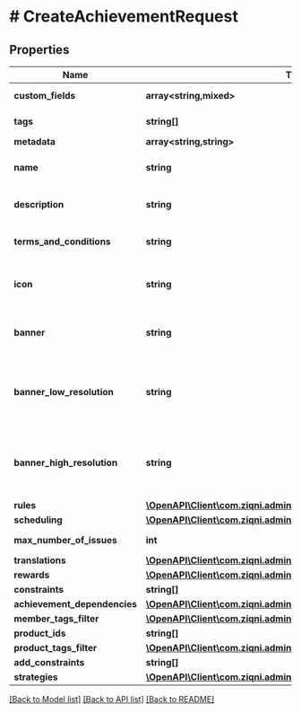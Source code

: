 # # CreateAchievementRequest

## Properties

Name | Type | Description | Notes
------------ | ------------- | ------------- | -------------
**custom_fields** | **array<string,mixed>** | A list of custom field entries | [optional]
**tags** | **string[]** | A list of id&#39;s used to tag models | [optional]
**metadata** | **array<string,string>** |  | [optional]
**name** | **string** | A name for the Achievement. Can be translated |
**description** | **string** | A name for the Achievement. Can be translated | [optional]
**terms_and_conditions** | **string** | Terms and conditions of an achievement. Can be translated | [optional]
**icon** | **string** | An Icon id that has been pre uploaded to the system to display for Achievement | [optional]
**banner** | **string** | A banner id that has been pre uploaded to the system to display for Achievement | [optional]
**banner_low_resolution** | **string** | A bannerLowResolution id that has been pre uploaded to the system to display for Achievement | [optional]
**banner_high_resolution** | **string** | A bannerHighResolution id that has been pre uploaded to the system to display for Achievement | [optional]
**rules** | [**\OpenAPI\Client\com.ziqni.admin.sdk.model\Rule[]**](Rule.md) |  | [optional]
**scheduling** | [**\OpenAPI\Client\com.ziqni.admin.sdk.model\Scheduling**](Scheduling.md) |  |
**max_number_of_issues** | **int** | Maximum number of issued achievements | [optional]
**translations** | [**\OpenAPI\Client\com.ziqni.admin.sdk.model\Translation[]**](Translation.md) |  | [optional]
**rewards** | [**\OpenAPI\Client\com.ziqni.admin.sdk.model\CreateRewardRequest[]**](CreateRewardRequest.md) |  | [optional]
**constraints** | **string[]** | Additional constraints |
**achievement_dependencies** | [**\OpenAPI\Client\com.ziqni.admin.sdk.model\DependantOn**](DependantOn.md) |  | [optional]
**member_tags_filter** | [**\OpenAPI\Client\com.ziqni.admin.sdk.model\DependantOn**](DependantOn.md) |  | [optional]
**product_ids** | **string[]** |  | [optional]
**product_tags_filter** | [**\OpenAPI\Client\com.ziqni.admin.sdk.model\DependantOn**](DependantOn.md) |  | [optional]
**add_constraints** | **string[]** |  | [optional]
**strategies** | [**\OpenAPI\Client\com.ziqni.admin.sdk.model\AchievementStrategies**](AchievementStrategies.md) |  | [optional]

[[Back to Model list]](../../README.md#models) [[Back to API list]](../../README.md#endpoints) [[Back to README]](../../README.md)
